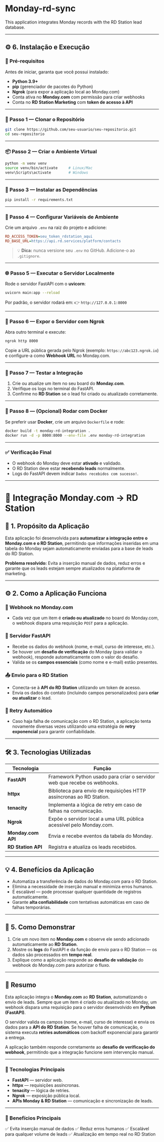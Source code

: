 # Monday-rd-sync
This application integrates Monday records with the RD Station lead database.

---

## ⚙️ 6. Instalação e Execução

### 🧾 Pré-requisitos

Antes de iniciar, garanta que você possui instalado:

* **Python 3.9+**
* **pip** (gerenciador de pacotes do Python)
* **Ngrok** (para expor a aplicação local ao Monday.com)
* Conta ativa no **Monday.com** com permissão para criar webhooks
* Conta no **RD Station Marketing** com **token de acesso à API**

---

### 🧩 Passo 1 — Clonar o Repositório

```bash
git clone https://github.com/seu-usuario/seu-repositorio.git
cd seu-repositorio
```

---

### 📦 Passo 2 — Criar o Ambiente Virtual

```bash
python -m venv venv
source venv/bin/activate     # Linux/Mac
venv\Scripts\activate        # Windows
```

---

### 🧰 Passo 3 — Instalar as Dependências

```bash
pip install -r requirements.txt
```

---

### 🔑 Passo 4 — Configurar Variáveis de Ambiente

Crie um arquivo `.env` na raiz do projeto e adicione:

```ini
RD_ACCESS_TOKEN=seu_token_rdstation_aqui
RD_BASE_URL=https://api.rd.services/platform/contacts
```

> 💡 **Dica:** nunca versione seu `.env` no GitHub. Adicione-o ao `.gitignore`.

---

### 🌐 Passo 5 — Executar o Servidor Localmente

Rode o servidor FastAPI com o **uvicorn**:

```bash
uvicorn main:app --reload
```

Por padrão, o servidor rodará em:
👉 `http://127.0.0.1:8000`

---

### 🚀 Passo 6 — Expor o Servidor com Ngrok

Abra outro terminal e execute:

```bash
ngrok http 8000
```

Copie a URL pública gerada pelo Ngrok (exemplo: `https://abc123.ngrok.io`)
e configure-a como **Webhook URL** no Monday.com.

---

### 🧪 Passo 7 — Testar a Integração

1. Crie ou atualize um item no seu board do **Monday.com**.
2. Verifique os logs no terminal do FastAPI.
3. Confirme no **RD Station** se o lead foi criado ou atualizado corretamente.

---

### 🧼 Passo 8 — (Opcional) Rodar com Docker

Se preferir usar **Docker**, crie um arquivo `Dockerfile` e rode:

```bash
docker build -t monday-rd-integration .
docker run -d -p 8000:8000 --env-file .env monday-rd-integration
```

---

### ✅ Verificação Final

* O webhook do Monday deve estar **ativado** e validado.
* O RD Station deve estar **recebendo leads** normalmente.
* Logs do FastAPI devem indicar `Dados recebidos com sucesso!`.

---

# 📡 Integração Monday.com → RD Station

## 🧩 1. Propósito da Aplicação

Esta aplicação foi desenvolvida para **automatizar a integração entre o Monday.com e o RD Station**, permitindo que informações inseridas em uma tabela do Monday sejam automaticamente enviadas para a base de leads do RD Station.

**Problema resolvido:**
Evita a inserção manual de dados, reduz erros e garante que os leads estejam sempre atualizados na plataforma de marketing.

---

## ⚙️ 2. Como a Aplicação Funciona

### 🔗 Webhook no Monday.com

* Cada vez que um item é **criado ou atualizado** no board do Monday.com, o webhook dispara uma requisição `POST` para a aplicação.

### 🚀 Servidor FastAPI

* Recebe os dados do webhook (nome, e-mail, curso de interesse, etc.).
* Se houver um **desafio de verificação** do Monday (para validar o webhook), responde automaticamente com o valor do desafio.
* Valida se os **campos essenciais** (como nome e e-mail) estão presentes.

### 📤 Envio para o RD Station

* Conecta-se à **API do RD Station** utilizando um token de acesso.
* Envia os dados do contato (incluindo campos personalizados) para **criar ou atualizar** o lead.

### 🔁 Retry Automático

* Caso haja falha de comunicação com o RD Station, a aplicação tenta novamente diversas vezes utilizando uma estratégia de **retry exponencial** para garantir confiabilidade.

---

## 🛠️ 3. Tecnologias Utilizadas

| Tecnologia         | Função                                                                   |
| ------------------ | ------------------------------------------------------------------------ |
| **FastAPI**        | Framework Python usado para criar o servidor web que recebe os webhooks. |
| **httpx**          | Biblioteca para envio de requisições HTTP assíncronas ao RD Station.     |
| **tenacity**       | Implementa a lógica de retry em caso de falhas na comunicação.           |
| **Ngrok**          | Expõe o servidor local a uma URL pública acessível pelo Monday.com.      |
| **Monday.com API** | Envia e recebe eventos da tabela do Monday.                              |
| **RD Station API** | Registra e atualiza os leads recebidos.                                  |

---

## 💡 4. Benefícios da Aplicação

* Automatiza a transferência de dados do Monday.com para o RD Station.
* Elimina a necessidade de inserção manual e minimiza erros humanos.
* É escalável — pode processar qualquer quantidade de registros automaticamente.
* Garante **alta confiabilidade** com tentativas automáticas em caso de falhas temporárias.

---

## 🧪 5. Como Demonstrar

1. Crie um novo item no **Monday.com** e observe ele sendo adicionado automaticamente ao **RD Station**.
2. Mostre os **logs** do FastAPI e da função de envio para o RD Station — os dados são processados em **tempo real**.
3. Explique como a aplicação responde ao **desafio de validação** do webhook do Monday.com para autorizar o fluxo.

---

## 📝 Resumo

Esta aplicação integra o **Monday.com** ao **RD Station**, automatizando o envio de leads.
Sempre que um item é criado ou atualizado no Monday, um webhook dispara uma requisição para o servidor desenvolvido em **Python (FastAPI)**.

O servidor valida os campos (nome, e-mail, curso de interesse) e envia os dados para a **API do RD Station**.
Se houver falha de comunicação, o sistema executa **retries automáticos** com backoff exponencial para garantir a entrega.

A aplicação também responde corretamente ao **desafio de verificação do webhook**, permitindo que a integração funcione sem intervenção manual.

---

### 🧰 Tecnologias Principais

* **FastAPI** — servidor web.
* **httpx** — requisições assíncronas.
* **tenacity** — lógica de retries.
* **Ngrok** — exposição pública local.
* **APIs Monday & RD Station** — comunicação e sincronização de leads.

---

### 🚀 Benefícios Principais

✅ Evita inserção manual de dados
✅ Reduz erros humanos
✅ Escalável para qualquer volume de leads
✅ Atualização em tempo real no RD Station
